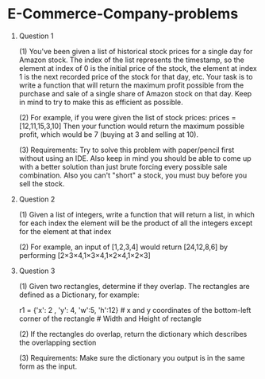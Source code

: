 # E-Commerce-Company-problems

1. Question 1

    (1) You've been given a list of historical stock prices for a single day for Amazon stock. The index of the list represents the             timestamp, so the element at index of 0 is the initial price of the stock, the element at index 1 is the next recorded price of the         stock for that day, etc. Your task is to write a function that will return the maximum profit possible from the purchase and sale of a     single share of Amazon stock on that day. Keep in mind to try to make this as efficient as possible.

    (2) For example, if you were given the list of stock prices:     prices = [12,11,15,3,10]
    Then your function would return the maximum possible profit, which would be 7 (buying at 3 and selling at 10).

    (3) Requirements: 
    Try to solve this problem with paper/pencil first without using an IDE. Also keep in mind you should be able to come up with a better       solution than just brute forcing every possible sale combination. Also you can't "short" a stock, you must buy before you sell the         stock.
    
2. Question 2

    (1) Given a list of integers, write a function that will return a list, in which for each index the element will be the product of all     the integers except for the element at that index

    (2) For example, an input of [1,2,3,4] would return [24,12,8,6] by performing [2×3×4,1×3×4,1×2×4,1×2×3]
    
3. Question 3

    (1) Given two rectangles, determine if they overlap. The rectangles are defined as a Dictionary, for example:

     r1 = {'x': 2 , 'y': 4, 'w':5, 'h':12}
           # x and y coordinates of the bottom-left corner of the rectangle
           # Width and Height of rectangle

     (2) If the rectangles do overlap, return the dictionary which describes the overlapping section

     (3) Requirements: 
     Make sure the dictionary you output is in the same form as the input.
